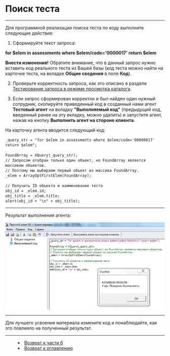 # Поиск теста
***

Для программной реализации поиска теста по коду выполните следующие действия:

1. Сформируйте текст запроса:

**for $elem in assessments where $elem/code='0000017' return $elem**

**Внести изменения!** Обратите внимание, что в данный запрос нужно вставить код реального теста из Вашей базы (код теста можно найти на карточке теста, на вкладке **Общие сведения** в поле **Код**).

2. Проверьте корректность запроса, как это описано в разделе [Тестирование запроса в режиме просмотра каталога](XQuery_control.md).

3. Если запрос сформирован корректно и был найден один нужный сотрудник, скопируйте приведенный код в созданный нами агент **Тестовый агент** на вкладку **"Выполняемый код"** (предыдущий код, введенный ранее на эту вкладку, можно удалить) и запустите агент, нажав на кнопку **Выполнить агент на стороне клиента**.

На карточку агента вводится следующий код:

    _query_str = "for $elem in assessments where $elem/code='00000017' return $elem";

    FoundArray = XQuery(_query_str);
    // Запросом отобран только один объект, но FoundArray является массивом объектов.
    // Поэтому мы выбираем первый объект из массива FoundArray.
    _elem = ArrayOptFirstElem(FoundArray);

    // Получить ID объекта и наименование теста
    obj_id = _elem.id;
    obj_title = _elem.title;
    alert(obj_id + "\n" + obj_title);

---

Результат выполнения агента:

![](assessment03.png)

---

Для лучшего усвоения материала измените код и понаблюдайте, как это повлияло на полученный результат.


***

<dd><li> <a href="6_practical_realization.md"> Возврат к части 6</a></dd>

<dd><li> <a href="README.md"> Возврат к оглавлению</a></dd>
